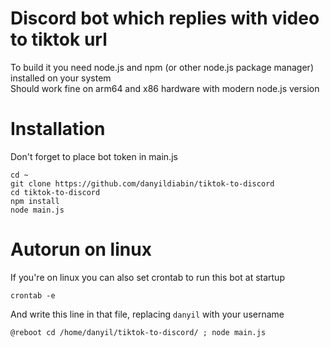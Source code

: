 # Discord bot which replies with video to tiktok url
To build it you need node.js and npm (or other node.js package manager) installed on your system\
Should work fine on arm64 and x86 hardware with modern node.js version

# Installation 
Don't forget to place bot token in main.js
```
cd ~
git clone https://github.com/danyildiabin/tiktok-to-discord
cd tiktok-to-discord
npm install
node main.js
```
# Autorun on linux
If you're on linux you can also set crontab to run this bot at startup
```
crontab -e
```
And write this line in that file, replacing `danyil` with your username
```
@reboot cd /home/danyil/tiktok-to-discord/ ; node main.js
```
